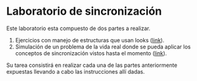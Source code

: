 # Laboratorio de sincronización #

Este laboratorio esta compuesto de dos partes a realizar.
1. Ejercicios con manejo de estructuras que usan looks ([link](./ejercicios)).
2. Simulación de un problema de la vida real donde se pueda aplicar los conceptos de sincronización vistos hasta el momento ([link](./aplicacion)).

Su tarea consistirá en realizar cada una de las partes anteriormente expuestas llevando a cabo las instrucciones allí dadas.


